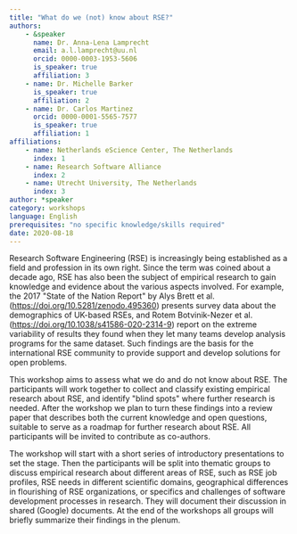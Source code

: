 ```yaml
---
title: "What do we (not) know about RSE?"
authors:
    - &speaker
      name: Dr. Anna-Lena Lamprecht
      email: a.l.lamprecht@uu.nl
      orcid: 0000-0003-1953-5606
      is_speaker: true
      affiliation: 3
    - name: Dr. Michelle Barker
      is_speaker: true
      affiliation: 2
    - name: Dr. Carlos Martinez
      orcid: 0000-0001-5565-7577
      is_speaker: true
      affiliation: 1
affiliations:
    - name: Netherlands eScience Center, The Netherlands
      index: 1
    - name: Research Software Alliance
      index: 2
    - name: Utrecht University, The Netherlands
      index: 3
author: *speaker
category: workshops
language: English
prerequisites: "no specific knowledge/skills required"
date: 2020-08-18
---
```

Research Software Engineering (RSE) is increasingly being established as a field and profession in its own right. Since the term was coined about a decade ago, RSE has also been the subject of empirical research to gain knowledge and evidence about the various aspects involved. For example, the 2017 "State of the Nation Report" by Alys Brett et al. (https://doi.org/10.5281/zenodo.495360) presents survey data about the demographics of UK-based RSEs, and Rotem Botvinik-Nezer et al. (https://doi.org/10.1038/s41586-020-2314-9) report on the extreme variability of results they found when they let many teams develop analysis programs for the same dataset. Such findings are the basis for the international RSE community to provide support and develop solutions for open problems.

This workshop aims to assess what we do and do not know about RSE. The participants will work together to collect and classify existing empirical research about RSE, and identify "blind spots" where further research is needed. After the workshop we plan to turn these findings into a review paper that describes both the current knowledge and open questions, suitable to serve as a roadmap for further research about RSE. All participants will be invited to contribute as co-authors.

The workshop will start with a short series of introductory presentations to set the stage. Then the participants will be split into thematic groups to discuss empirical research about different areas of RSE, such as RSE job profiles, RSE needs in different scientific domains, geographical differences in flourishing of RSE organizations, or specifics and challenges of software development processes in research. They will document their discussion in shared (Google) documents. At the end of the workshops all groups will briefly summarize their findings in the plenum.
